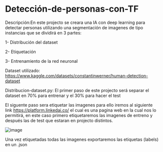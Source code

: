 # Detección-de-personas-con-TF

Descripción:En este projecto se creara una IA con deep learning para detectar personas utilizando una segmentación de imagenes de tipo instancias que se dividirá en 3 partes:

1- Distribución del dataset

2- Etiquetación 

3- Entrenamiento de la red neuronal

Dataset utilizado: https://www.kaggle.com/datasets/constantinwerner/human-detection-dataset

Distribucion-dataset.py: El primer paso de este projecto será separar el  dataset en 70% para entrenar y el 30% para hacer el test

El siguente paso sera etiquetar las imagenes para ello iremos al siguiente link https://platform.linkedai.co/ el cual es una pagina web en la cual nos lo permitirá, en este caso primero etiquetaremos las imagenes de entreno y después las de test que estaran en projecto distintos.

![image](https://user-images.githubusercontent.com/57341284/167683732-90947df8-189a-4cc1-b224-d6f719260456.png)

Una vez etiquetadas todas las imagenes exportaremos las etiquetas (labels) en un .json 
